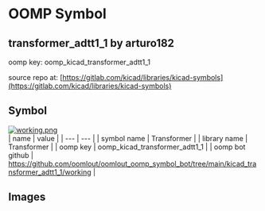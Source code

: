 # OOMP Symbol  
## transformer_adtt1_1  by arturo182  
  
oomp key: oomp_kicad_transformer_adtt1_1  
  
source repo at: [https://gitlab.com/kicad/libraries/kicad-symbols](https://gitlab.com/kicad/libraries/kicad-symbols)  
## Symbol  
  
[![working.png](working_600.png)](working.png)  
| name | value | 
| --- | --- | 
| symbol name | Transformer | 
| library name | Transformer | 
| oomp key | oomp_kicad_transformer_adtt1_1 | 
| oomp bot github | https://github.com/oomlout/oomlout_oomp_symbol_bot/tree/main/kicad_transformer_adtt1_1/working | 
## Images  
